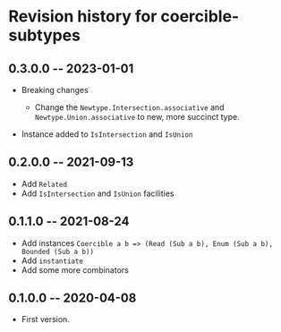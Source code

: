 # Revision history for coercible-subtypes

## 0.3.0.0 -- 2023-01-01

* Breaking changes
  
  * Change the `Newtype.Intersection.associative` and `Newtype.Union.associative` to new,
    more succinct type.

* Instance added to `IsIntersection` and `IsUnion`

## 0.2.0.0 -- 2021-09-13

* Add `Related`
* Add `IsIntersection` and `IsUnion` facilities

## 0.1.1.0 -- 2021-08-24

* Add instances `Coercible a b => (Read (Sub a b), Enum (Sub a b), Bounded (Sub a b))`
* Add `instantiate`
* Add some more combinators

## 0.1.0.0 -- 2020-04-08

* First version.
